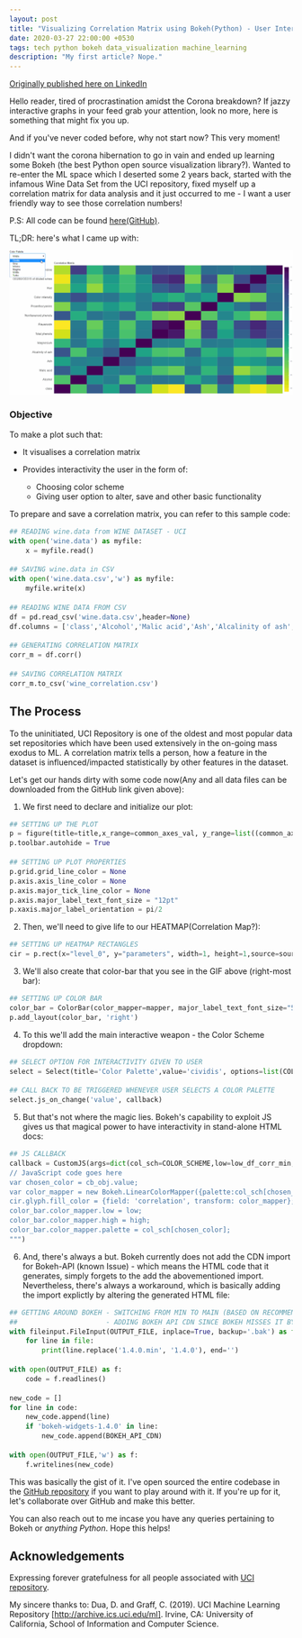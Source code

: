 ```yaml
---
layout: post
title: "Visualizing Correlation Matrix using Bokeh(Python) - User Interactivity and JSCallBacks"
date: 2020-03-27 22:00:00 +0530
tags: tech python bokeh data_visualization machine_learning
description: "My first article? Nope."
---
```


[Originally published here on LinkedIn](https://www.linkedin.com/pulse/visualizing-correlation-matrix-using-bokehpython-user-sikaria/)

Hello reader, tired of procrastination amidst the Corona breakdown? If jazzy interactive graphs in your feed grab your attention, look no more, here is something that might fix you up. 

And if you've never coded before, why not start now? This very moment!

I didn't want the corona hibernation to go in vain and ended up learning some Bokeh (the best Python open source visualization library?). Wanted to re-enter the ML space which I deserted some 2 years back, started with the infamous Wine Data Set from the UCI repository, fixed myself up a correlation matrix for data analysis and it just occurred to me - I want a user friendly way to see those correlation numbers!

P.S: All code can be found [here(GitHub)](https://github.com/raghavsikaria/Bokeh_CorrelationMatrix).

TL;DR: here's what I came up with:

![2020-03-27-visualizing-correlation-matrix-using-bokeh Correlation Matrix](../assets/post_imgs/2020-03-27-visualizing-correlation-matrix-using-bokeh/correlation_matrix_gif.gif)

### Objective
To make a plot such that:

+ It visualises a correlation matrix
+ Provides interactivity the user in the form of:

    + Choosing color scheme
    + Giving user option to alter, save and other basic functionality


To prepare and save a correlation matrix, you can refer to this sample code:
```python
## READING wine.data from WINE DATASET - UCI
with open('wine.data') as myfile:
    x = myfile.read()

## SAVING wine.data in CSV
with open('wine.data.csv','w') as myfile:
    myfile.write(x)

## READING WINE DATA FROM CSV
df = pd.read_csv('wine.data.csv',header=None)
df.columns = ['class','Alcohol','Malic acid','Ash','Alcalinity of ash','Magnesium','Total phenols','Flavanoids','Nonflavanoid phenols','Proanthocyanins','Color intensity','Hue','OD280/OD315 of diluted wines','Proline']

## GENERATING CORRELATION MATRIX
corr_m = df.corr()

## SAVING CORRELATION MATRIX
corr_m.to_csv('wine_correlation.csv')
```


## The Process
To the uninitiated, UCI Repository is one of the oldest and most popular data set repositories which have been used extensively in the on-going mass exodus to ML. A correlation matrix tells a person, how a feature in the dataset is influenced/impacted statistically by other features in the dataset.

Let's get our hands dirty with some code now(Any and all data files can be downloaded from the GitHub link given above):

1. We first need to declare and initialize our plot:

```python
## SETTING UP THE PLOT
p = figure(title=title,x_range=common_axes_val, y_range=list((common_axes_val)),x_axis_location="below", plot_width=plot_width, plot_height=plot_height,tools=BOKEH_TOOLS, toolbar_location='above',tooltips=[('Parameters', '@level_0 - @parameters'), ('Correlation', '@correlation')])
p.toolbar.autohide = True

## SETTING UP PLOT PROPERTIES
p.grid.grid_line_color = None
p.axis.axis_line_color = None
p.axis.major_tick_line_color = None
p.axis.major_label_text_font_size = "12pt"
p.xaxis.major_label_orientation = pi/2
```

2. Then, we'll need to give life to our HEATMAP(Correlation Map?):

```python
## SETTING UP HEATMAP RECTANGLES
cir = p.rect(x="level_0", y="parameters", width=1, height=1,source=source,fill_color={'field': 'correlation', 'transform': mapper},line_color=None)
```
3. We'll also create that color-bar that you see in the GIF above (right-most bar):

```python
## SETTING UP COLOR BAR
color_bar = ColorBar(color_mapper=mapper, major_label_text_font_size="5pt",ticker=BasicTicker(desired_num_ticks=10),formatter=PrintfTickFormatter(format="%.1f"),label_standoff=6, border_line_color=None, location=(0, 0))
p.add_layout(color_bar, 'right')
```

4. To this we'll add the main interactive weapon - the Color Scheme dropdown:

```python
## SELECT OPTION FOR INTERACTIVITY GIVEN TO USER
select = Select(title='Color Palette',value='cividis', options=list(COLOR_SCHEME.keys()), width=200, height=50)

## CALL BACK TO BE TRIGGERED WHENEVER USER SELECTS A COLOR PALETTE
select.js_on_change('value', callback)
```

5. But that's not where the magic lies. Bokeh's capability to exploit JS gives us that magical power to have interactivity in stand-alone HTML docs:

```python
## JS CALLBACK
callback = CustomJS(args=dict(col_sch=COLOR_SCHEME,low=low_df_corr_min,high=high_df_corr_min,cir=cir,color_bar=color_bar), code="""
// JavaScript code goes here
var chosen_color = cb_obj.value;
var color_mapper = new Bokeh.LinearColorMapper({palette:col_sch[chosen_color], low:low, high:high});
cir.glyph.fill_color = {field: 'correlation', transform: color_mapper};
color_bar.color_mapper.low = low;
color_bar.color_mapper.high = high;
color_bar.color_mapper.palette = col_sch[chosen_color];
""")
```

6. And, there's always a but. Bokeh currently does not add the CDN import for Bokeh-API (known Issue) - which means the HTML code that it generates, simply forgets to the add the abovementioned import. Nevertheless, there's always a workaround, which is basically adding the import explictly by altering the generated HTML file:

```python
## GETTING AROUND BOKEH - SWITCHING FROM MIN TO MAIN (BASED ON RECOMMENDATIONS ON SIMLILAR QUESTIONS)
##                      - ADDING BOKEH API CDN SINCE BOKEH MISSES IT BYDEFAULT (KNOWN ISSUE)
with fileinput.FileInput(OUTPUT_FILE, inplace=True, backup='.bak') as file:
    for line in file:
        print(line.replace('1.4.0.min', '1.4.0'), end='')

with open(OUTPUT_FILE) as f:
    code = f.readlines() 

new_code = []
for line in code:
    new_code.append(line)
    if 'bokeh-widgets-1.4.0' in line:
        new_code.append(BOKEH_API_CDN)

with open(OUTPUT_FILE,'w') as f:
    f.writelines(new_code)
```

This was basically the gist of it. I've open sourced the entire codebase in the [GitHub repository](https://github.com/raghavsikaria/Bokeh_CorrelationMatrix) if you want to play around with it. If you're up for it, let's collaborate over GitHub and make this better.

You can also reach out to me incase you have any queries pertaining to Bokeh or _anything Python_. Hope this helps!

## Acknowledgements
Expressing forever gratefulness for all people associated with [UCI repository](https://archive.ics.uci.edu/ml/index.php).

My sincere thanks to:
Dua, D. and Graff, C. (2019). UCI Machine Learning Repository [http://archive.ics.uci.edu/ml]. Irvine, CA: University of California, School of Information and Computer Science.